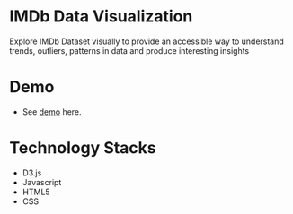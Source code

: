 # IMDb Data Visualization
Explore IMDb Dataset visually to provide an accessible way to 
understand trends, outliers, patterns in data and produce interesting insights

# Demo
- See [demo](https://peaceful-tesla-ed60e6.netlify.com/) here.

# Technology Stacks
- D3.js
- Javascript
- HTML5
- CSS
